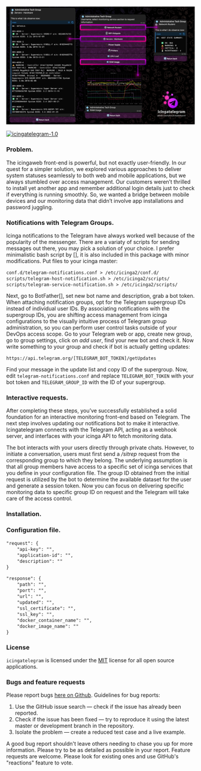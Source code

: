 ![Interactive Telegram bot as Icinga monitoring frontend](/img/bot_interface.jpg?raw=true "icingatelegram - TG monitoring front-end")


[![icingatelegram-1.0](https://img.shields.io/badge/dev-icingatelegram_1.0-7a00b9)](https://github.com/xyhtac/icingatelegram/releases/tag/v.1.0)

### Problem.
The icingaweb front-end is powerful, but not exactly user-friendly. In our quest for a simpler solution, we explored various approaches to deliver system statuses seamlessly to both web and mobile applications, but we always stumbled over access management. Our customers weren’t thrilled to install yet another app and remember additional login details just to check if everything is running smoothly. So, we wanted a bridge between mobile devices and our monitoring data that didn’t involve app installations and password juggling.


### Notifications with Telegram Groups.
Icinga notifications to the Telegram have always worked well because of the popularity of the messenger. There are a variaty of scripts for sending messages out there, you may pick a solution of your choice. I prefer minimalistic bash script by [], it is also included in this package with minor modifications. Put files to your icinga master:
```
conf.d/telegram-notifications.conf > /etc/icinga2/conf.d/
scripts/telegram-host-notification.sh > /etc/icinga2/scripts/
scripts/telegram-service-notification.sh > /etc/icinga2/scripts/
```
Next, go to BotFather[], set new bot name and description, grab a bot token. When attaching notification groups, opt for the Telegram supergroup IDs instead of individual user IDs. By associating notifications with the supergroup IDs, you are shifting access management from icinga configurations to the visually intuitive process of Telegram group administration, so you can perform user control tasks outside of your DevOps access scope. Go to your Telegram web or app, create new group, go to group settings, click on *add user*, find your new bot and check it. Now write something to your group and check if bot is actually getting updates:
```
https://api.telegram.org/[TELEGRAM_BOT_TOKEN]/getUpdates
```
Find your message in the update list and copy ID of the supergroup. Now, edit `telegram-notifications.conf` and replace `TELEGRAM_BOT_TOKEN` with your bot token and `TELEGRAM_GROUP_ID` with the ID of your supergroup.


### Interactive requests.
After completing these steps, you’ve successfully established a solid foundation for an interactive monitoring front-end based on Telegram. The next step involves updating our notifications bot to make it interactive. Icingatelegram connects with the Telegram API, acting as a webhook server, and interfaces with your icinga API to fetch monitoring data. 

The bot interacts with your users directly through private chats. However, to initiate a conversation, users must first send a */sitrep* request from the corresponding group to which they belong. The underlying assumption is that all group members have access to a specific set of icinga services that you define in your configuration file. The group ID obtained from the initial request is utilized by the bot to determine the available dataset for the user and generate a session token. Now you can focus on delivering specific monitoring data to specific group ID on request and the Telegram will take care of the access control.


### Installation.


### Configuration file.
```
"request": {
    "api-key": "",
    "application-id": "",
    "description": ""
}
```
```
"response": {
    "path": "",
    "port": "",
    "url": "",
    "updated": "",
    "ssl_certificate": "",
    "ssl_key": "",
    "docker_container_name": "",
    "docker_image_name": ""
}
```

### License
`icingatelegram` is licensed under the [MIT](https://www.mit-license.org/) license for all open source applications.

### Bugs and feature requests

Please report bugs [here on Github](https://github.com/xyhtac/icingatelegram/issues).
Guidelines for bug reports:
1. Use the GitHub issue search — check if the issue has already been reported.
2. Check if the issue has been fixed — try to reproduce it using the latest master or development branch in the repository.
3. Isolate the problem — create a reduced test case and a live example. 

A good bug report shouldn't leave others needing to chase you up for more information.
Please try to be as detailed as possible in your report.
Feature requests are welcome. Please look for existing ones and use GitHub's "reactions" feature to vote.
